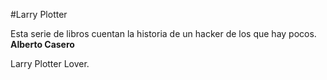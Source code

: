 #Larry Plotter

Esta serie de libros cuentan la historia de un hacker de los que hay pocos.
**Alberto Casero**

Larry Plotter Lover.
